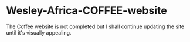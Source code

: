 # Wesley-Africa-COFFEE-website

The Coffee website is not completed but I shall continue updating the site until it's visually appealing.
